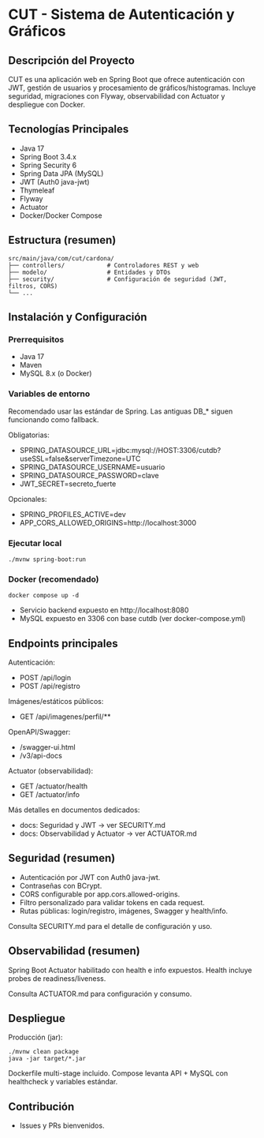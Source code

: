 # CUT - Sistema de Autenticación y Gráficos

## Descripción del Proyecto

CUT es una aplicación web en Spring Boot que ofrece autenticación con JWT, gestión de usuarios y procesamiento de gráficos/histogramas. Incluye seguridad, migraciones con Flyway, observabilidad con Actuator y despliegue con Docker.

## Tecnologías Principales
- Java 17
- Spring Boot 3.4.x
- Spring Security 6
- Spring Data JPA (MySQL)
- JWT (Auth0 java-jwt)
- Thymeleaf
- Flyway
- Actuator
- Docker/Docker Compose

## Estructura (resumen)
```
src/main/java/com/cut/cardona/
├── controllers/            # Controladores REST y web
├── modelo/                 # Entidades y DTOs
├── security/               # Configuración de seguridad (JWT, filtros, CORS)
└── ...
```

## Instalación y Configuración

### Prerrequisitos
- Java 17
- Maven
- MySQL 8.x (o Docker)

### Variables de entorno
Recomendado usar las estándar de Spring. Las antiguas DB_* siguen funcionando como fallback.

Obligatorias:
- SPRING_DATASOURCE_URL=jdbc:mysql://HOST:3306/cutdb?useSSL=false&serverTimezone=UTC
- SPRING_DATASOURCE_USERNAME=usuario
- SPRING_DATASOURCE_PASSWORD=clave
- JWT_SECRET=secreto_fuerte

Opcionales:
- SPRING_PROFILES_ACTIVE=dev
- APP_CORS_ALLOWED_ORIGINS=http://localhost:3000

### Ejecutar local
```
./mvnw spring-boot:run
```

### Docker (recomendado)
```
docker compose up -d
```
- Servicio backend expuesto en http://localhost:8080
- MySQL expuesto en 3306 con base cutdb (ver docker-compose.yml)

## Endpoints principales

Autenticación:
- POST /api/login
- POST /api/registro

Imágenes/estáticos públicos:
- GET /api/imagenes/perfil/**

OpenAPI/Swagger:
- /swagger-ui.html
- /v3/api-docs

Actuator (observabilidad):
- GET /actuator/health
- GET /actuator/info

Más detalles en documentos dedicados:
- docs: Seguridad y JWT -> ver SECURITY.md
- docs: Observabilidad y Actuator -> ver ACTUATOR.md

## Seguridad (resumen)
- Autenticación por JWT con Auth0 java-jwt.
- Contraseñas con BCrypt.
- CORS configurable por app.cors.allowed-origins.
- Filtro personalizado para validar tokens en cada request.
- Rutas públicas: login/registro, imágenes, Swagger y health/info.

Consulta SECURITY.md para el detalle de configuración y uso.

## Observabilidad (resumen)
Spring Boot Actuator habilitado con health e info expuestos. Health incluye probes de readiness/liveness.

Consulta ACTUATOR.md para configuración y consumo.

## Despliegue

Producción (jar):
```
./mvnw clean package
java -jar target/*.jar
```

Dockerfile multi-stage incluido. Compose levanta API + MySQL con healthcheck y variables estándar.

## Contribución
- Issues y PRs bienvenidos.
